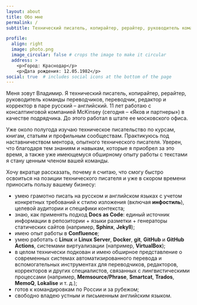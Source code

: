 ```yaml
---
layout: about
title: Обо мне
permalink: /
subtitle: Технический писатель, копирайтер, рерайтер, руководитель команды переводчиков, переводчик, редактор и корректор в паре русский – английский

profile:
  align: right
  image: photo.png
  image_circular: false # crops the image to make it circular
  address: >
    <p>Город: Краснодар</p>
    <p>Дата рождения: 12.05.1982</p>
social: true  # includes social icons at the bottom of the page
---
```


Меня зовут Владимир. Я технический писатель, копирайтер, рерайтер, руководитель команды переводчиков, переводчик, редактор и корректор в паре русский – английский. 11 лет работаю с консалтинговой компанией McKinsey (сегодня – «Яков и партнеры») в качестве подрядчика. До этого работал в штате ее московского офиса.

Уже около полугода изучаю техническое писательство по курсам, книгам, статьям и профильным сообществам. Практикуюсь под наставничеством ментора, опытного технического писателя. Уверен, что благодаря тем знаниям и навыкам, которые я приобрел за это время, а также уже имеющемуся обширному опыту работы с текстами я стану ценным членом вашей команды.

Хочу вкратце рассказать, почему я считаю, что смогу быстро освоиться на позиции технического писателя и уже в скором времени приносить пользу вашему бизнесу:

* умею грамотно писать на русском и английском языках с учетом конкретных требований к стилю изложения (включая **инфостиль**), целевой аудитории и специфики контекста;
* знаю, как применять подход **Docs as Code**: единый источник информации в репозитории + языки разметки + генераторы статических сайтов (например, **Sphinx**, **Jekyll**);
* имею опыт работы в **Confluence**;
* умею работать с **Linux** и **Linux Server**, **Docker**, **git**, **GitHub** и **GitHub Actions**, системами виртуализации (например, **VirtualBox**);
* в целом технически подкован и имею обширное представление о современных системах автоматизированного перевода и вспомогательных инструментах для переводчиков, редакторов, корректоров и других специалистов, связанных с лингвистическими процессами (например, **Memsource/Phrase**, **Smartcat**, **Trados**, **MemoQ**, **Lokalise** и т. д.);
* готов к командировкам по России и за рубежом;
* свободно владею устным и письменным английским языком.